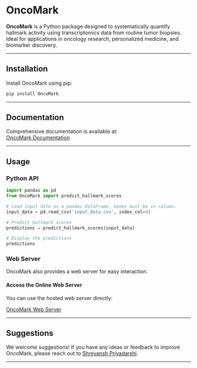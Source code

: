 # OncoMark

**OncoMark** is a Python package designed to systematically quantify hallmark activity using transcriptomics data from routine tumor biopsies. Ideal for applications in oncology research, personalized medicine, and biomarker discovery.

---

## Installation

Install OncoMark using pip:

```bash
pip install OncoMark
```

---

## Documentation

Comprehensive documentation is available at:  
[OncoMark Documentation](https://oncomark.readthedocs.io/en/latest/)

---

## Usage

### Python API

```python
import pandas as pd
from OncoMark import predict_hallmark_scores

# Load input data as a pandas DataFrame. Genes must be in column.
input_data = pd.read_csv('input_data.csv', index_col=0)

# Predict hallmark scores
predictions = predict_hallmark_scores(input_data)

# Display the predictions
predictions
```

### Web Server

OncoMark also provides a web server for easy interaction.

#### Access the Online Web Server

You can use the hosted web server directly:

[OncoMark Web Server](https://iamspriyadarshi-oncomark.hf.space/)

---

## Suggestions

We welcome suggestions! If you have any ideas or feedback to improve OncoMark, please reach out to [Shreyansh Priyadarshi](mailto:shreyansh.priyadarshi02@gmail.com).

---
